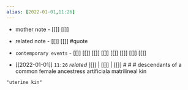 ```yaml
---
alias: [2022-01-01,11:26]
---
```

- mother note - [[]] [[]]
- related note - [[]] [[]] #quote 
- `contemporary events` - [[]] [[]] [[]] [[]] [[]] [[]] [[]] [[]]

- [[2022-01-01]]  `11:26` _related_ [[]] | [[]] | [[]] # # #
descendants of a common female ancestress
artificiala matrilineal kin
```query
"uterine kin"
```